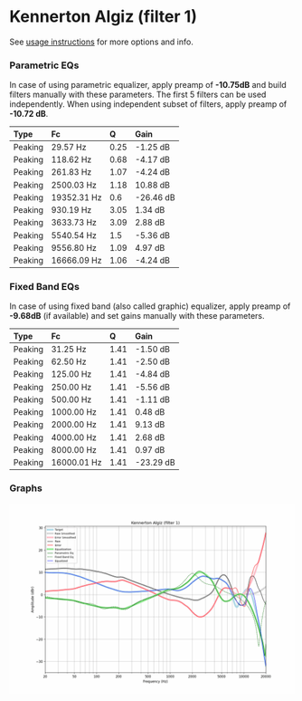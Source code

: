 # Kennerton Algiz (filter 1)
See [usage instructions](https://github.com/jaakkopasanen/AutoEq#usage) for more options and info.

### Parametric EQs
In case of using parametric equalizer, apply preamp of **-10.75dB** and build filters manually
with these parameters. The first 5 filters can be used independently.
When using independent subset of filters, apply preamp of **-10.72 dB**.

| Type    | Fc          |    Q | Gain      |
|:--------|:------------|:-----|:----------|
| Peaking | 29.57 Hz    | 0.25 | -1.25 dB  |
| Peaking | 118.62 Hz   | 0.68 | -4.17 dB  |
| Peaking | 261.83 Hz   | 1.07 | -4.24 dB  |
| Peaking | 2500.03 Hz  | 1.18 | 10.88 dB  |
| Peaking | 19352.31 Hz | 0.6  | -26.46 dB |
| Peaking | 930.19 Hz   | 3.05 | 1.34 dB   |
| Peaking | 3633.73 Hz  | 3.09 | 2.88 dB   |
| Peaking | 5540.54 Hz  | 1.5  | -5.36 dB  |
| Peaking | 9556.80 Hz  | 1.09 | 4.97 dB   |
| Peaking | 16666.09 Hz | 1.06 | -4.24 dB  |

### Fixed Band EQs
In case of using fixed band (also called graphic) equalizer, apply preamp of **-9.68dB**
(if available) and set gains manually with these parameters.

| Type    | Fc          |    Q | Gain      |
|:--------|:------------|:-----|:----------|
| Peaking | 31.25 Hz    | 1.41 | -1.50 dB  |
| Peaking | 62.50 Hz    | 1.41 | -2.50 dB  |
| Peaking | 125.00 Hz   | 1.41 | -4.84 dB  |
| Peaking | 250.00 Hz   | 1.41 | -5.56 dB  |
| Peaking | 500.00 Hz   | 1.41 | -1.11 dB  |
| Peaking | 1000.00 Hz  | 1.41 | 0.48 dB   |
| Peaking | 2000.00 Hz  | 1.41 | 9.13 dB   |
| Peaking | 4000.00 Hz  | 1.41 | 2.68 dB   |
| Peaking | 8000.00 Hz  | 1.41 | 0.97 dB   |
| Peaking | 16000.01 Hz | 1.41 | -23.29 dB |

### Graphs
![](./Kennerton%20Algiz%20(filter%201).png)